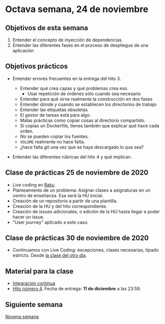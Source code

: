 # Octava semana, 24 de noviembre

## Objetivos de esta semana

1. Entender el concepto de inyección de dependencias.
2. Entender las diferentes fases en el proceso de despliegue de una
   aplicación

## Objetivos prácticos

- Entender errores frecuentes en la entrega del hito 3.
  - Entender qué crea capas y qué problemas crea eso.
      - Usar repetición de órdenes sólo cuando sea necesario
  - Entender para qué sirve realmente la construcción en dos fases
  - Entender dónde y cuando se establecen los directorios de trabajo
  - Entender las etiquetas obsoletas
  - El gestor de tareas está para algo.
  - Malas prácticas como copiar cosas al directorio compartido.
  - Si copias un Dockerfile, tienes también que explicar qué hace cada
    orden.
  - *No* se pueden copiar los fuentes.
  - `VOLUME` realmente no hace falta.
  - ¿hace falta git una vez que se haya descargado lo que sea? 

- Entender las diferentes rúbricas del hito 4 y qué implican.

## Clase de prácticas 25 de noviembre de 2020

- Live coding en [Raku](https://raku.org)
- Planteamiento de un problema: Asignar clases a asignaturas en un
  centro de enseñanza. Esa será la HU inicial.
- Creación de un repositorio a partir de una plantilla.
- Creación de la HU y del hito correspondiente.
- Creación de issues adicionales, o edición de la HU hasta llegar a
  poder hacer un issue.
- "User journey" aplicado a este caso.

## Clase de prácticas 30 de noviembre de 2020

- Continuamos con Live Coding: excepciones, clases necesarias, tipado
  estricto. Desde [la clase del otro día](https://github.com/JJ/raku-aulas).


## Material para la clase

- [Integración continua](http://jj.github.io/CC/documentos/temas/Integracion_continua.html)
- [Hito número 4](https://jj.github.io/CC/documentos/proyecto/4.CI). Fecha
  de entrega: **11 de diciembre** a las 23:59.

## Siguiente semana

[Novena semana](09-semana.md)
